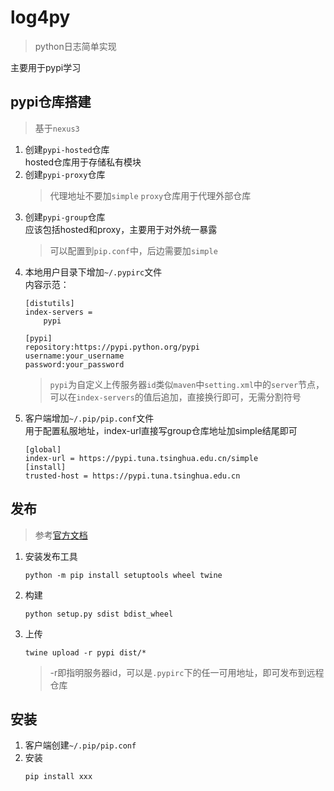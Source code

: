 # log4py

> python日志简单实现

主要用于pypi学习

## pypi仓库搭建
> 基于`nexus3`

1) 创建`pypi-hosted`仓库  
    hosted仓库用于存储私有模块
2) 创建`pypi-proxy`仓库  
    > 代理地址不要加`simple`
    `proxy`仓库用于代理外部仓库
3) 创建`pypi-group`仓库  
    应该包括hosted和proxy，主要用于对外统一暴露
    > 可以配置到`pip.conf`中，后边需要加`simple`
4) 本地用户目录下增加`~/.pypirc`文件  
    内容示范：
    ```
    [distutils]
    index-servers =
        pypi
     
    [pypi]
    repository:https://pypi.python.org/pypi
    username:your_username
    password:your_password
    ```
    > `pypi`为自定义上传服务器`id`类似`maven`中`setting.xml`中的`server`节点，可以在`index-servers`的值后追加，直接换行即可，无需分割符号
5) 客户端增加`~/.pip/pip.conf`文件  
    用于配置私服地址，index-url直接写group仓库地址加simple结尾即可
    ```
    [global] 
    index-url = https://pypi.tuna.tsinghua.edu.cn/simple
    [install]
    trusted-host = https://pypi.tuna.tsinghua.edu.cn 
    ```    
## 发布
> 参考[官方文档](https://docs.python.org/zh-cn/3/distributing/index.html)
1) 安装发布工具  
    ```
    python -m pip install setuptools wheel twine
    ```
2) 构建
    ```
    python setup.py sdist bdist_wheel
    ```
3) 上传
    ```
    twine upload -r pypi dist/* 
    ```
    > -r即指明服务器id，可以是`.pypirc`下的任一可用地址，即可发布到远程仓库

## 安装
1) 客户端创建`~/.pip/pip.conf`  
2) 安装
    ```pip
    pip install xxx
    ```